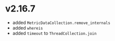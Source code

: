 # v2.16.7

* added `MetricDataCollection.remove_internals`
* added `whereis`
* added `timeout` to `ThreadCollection.join`
